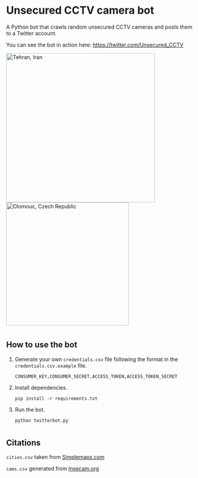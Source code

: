 # Unsecured CCTV camera bot
A Python bot that crawls random unsecured CCTV cameras and posts them to a Twitter account.

You can see the bot in action here: https://twitter.com/Unsecured_CCTV

<img src="https://user-images.githubusercontent.com/95893344/166120138-fb6bd3eb-7243-4c92-83d4-86c8fc66bda6.jpg" alt="Tehran, Iran" width="400"/> <img src="https://user-images.githubusercontent.com/95893344/166120172-403e4f28-5d1e-42b0-b11c-f119409a38fc.jpg" alt="Olomouc, Czech Republic" width="330"/>

#
## How to use the bot

1. Generate your own `credentials.csv` file following the format in the `credentials.csv.example` file.

    ```
    CONSUMER_KEY,CONSUMER_SECRET,ACCESS_TOKEN,ACCESS_TOKEN_SECRET
    ```

2. Install dependencies.

    ```
    pip install -r requirements.txt
    ```
3. Run the bot.

    ```bash
    python twitterbot.py
    ```
# 
## Citations

`cities.csv` taken from [Simplemaps.com](https://simplemaps.com/data/us-cities)

`cams.csv` generated from [Insecam.org](http://www.insecam.org/static/sitemap.xml)
